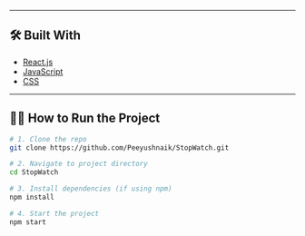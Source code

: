 
---

## 🛠️ Built With

- [React.js](https://reactjs.org/)
- [JavaScript](https://developer.mozilla.org/en-US/docs/Web/JavaScript)
- [CSS](https://developer.mozilla.org/en-US/docs/Web/CSS)

---

## 🧑‍💻 How to Run the Project

```bash
# 1. Clone the repo
git clone https://github.com/Peeyushnaik/StopWatch.git

# 2. Navigate to project directory
cd StopWatch

# 3. Install dependencies (if using npm)
npm install

# 4. Start the project
npm start
